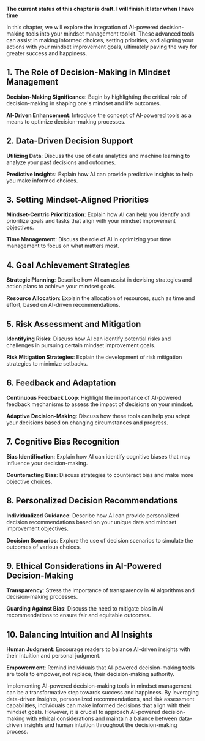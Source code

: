 **The current status of this chapter is draft. I will finish it later when I have time**

In this chapter, we will explore the integration of AI-powered decision-making tools into your mindset management toolkit. These advanced tools can assist in making informed choices, setting priorities, and aligning your actions with your mindset improvement goals, ultimately paving the way for greater success and happiness.

**1. The Role of Decision-Making in Mindset Management**
--------------------------------------------------------

**Decision-Making Significance**: Begin by highlighting the critical role of decision-making in shaping one's mindset and life outcomes.

**AI-Driven Enhancement**: Introduce the concept of AI-powered tools as a means to optimize decision-making processes.

**2. Data-Driven Decision Support**
-----------------------------------

**Utilizing Data**: Discuss the use of data analytics and machine learning to analyze your past decisions and outcomes.

**Predictive Insights**: Explain how AI can provide predictive insights to help you make informed choices.

**3. Setting Mindset-Aligned Priorities**
-----------------------------------------

**Mindset-Centric Prioritization**: Explain how AI can help you identify and prioritize goals and tasks that align with your mindset improvement objectives.

**Time Management**: Discuss the role of AI in optimizing your time management to focus on what matters most.

**4. Goal Achievement Strategies**
----------------------------------

**Strategic Planning**: Describe how AI can assist in devising strategies and action plans to achieve your mindset goals.

**Resource Allocation**: Explain the allocation of resources, such as time and effort, based on AI-driven recommendations.

**5. Risk Assessment and Mitigation**
-------------------------------------

**Identifying Risks**: Discuss how AI can identify potential risks and challenges in pursuing certain mindset improvement goals.

**Risk Mitigation Strategies**: Explain the development of risk mitigation strategies to minimize setbacks.

**6. Feedback and Adaptation**
------------------------------

**Continuous Feedback Loop**: Highlight the importance of AI-powered feedback mechanisms to assess the impact of decisions on your mindset.

**Adaptive Decision-Making**: Discuss how these tools can help you adapt your decisions based on changing circumstances and progress.

**7. Cognitive Bias Recognition**
---------------------------------

**Bias Identification**: Explain how AI can identify cognitive biases that may influence your decision-making.

**Counteracting Bias**: Discuss strategies to counteract bias and make more objective choices.

**8. Personalized Decision Recommendations**
--------------------------------------------

**Individualized Guidance**: Describe how AI can provide personalized decision recommendations based on your unique data and mindset improvement objectives.

**Decision Scenarios**: Explore the use of decision scenarios to simulate the outcomes of various choices.

**9. Ethical Considerations in AI-Powered Decision-Making**
-----------------------------------------------------------

**Transparency**: Stress the importance of transparency in AI algorithms and decision-making processes.

**Guarding Against Bias**: Discuss the need to mitigate bias in AI recommendations to ensure fair and equitable outcomes.

**10. Balancing Intuition and AI Insights**
-------------------------------------------

**Human Judgment**: Encourage readers to balance AI-driven insights with their intuition and personal judgment.

**Empowerment**: Remind individuals that AI-powered decision-making tools are tools to empower, not replace, their decision-making authority.

Implementing AI-powered decision-making tools in mindset management can be a transformative step towards success and happiness. By leveraging data-driven insights, personalized recommendations, and risk assessment capabilities, individuals can make informed decisions that align with their mindset goals. However, it is crucial to approach AI-powered decision-making with ethical considerations and maintain a balance between data-driven insights and human intuition throughout the decision-making process.
